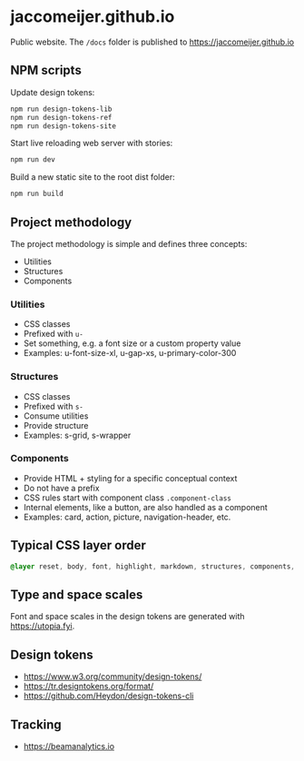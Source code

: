 # jaccomeijer.github.io

Public website. The `/docs` folder is published to <https://jaccomeijer.github.io>

## NPM scripts

Update design tokens:

```bash
npm run design-tokens-lib
npm run design-tokens-ref
npm run design-tokens-site
```

Start live reloading web server with stories:

```bash
npm run dev
```

Build a new static site to the root dist folder:

```bash
npm run build
```

## Project methodology

The project methodology is simple and defines three concepts:

- Utilities
- Structures
- Components

### Utilities

- CSS classes
- Prefixed with `u-`
- Set something, e.g. a font size or a custom property value
- Examples: u-font-size-xl, u-gap-xs, u-primary-color-300

### Structures

- CSS classes
- Prefixed with `s-`
- Consume utilities
- Provide structure
- Examples: s-grid, s-wrapper

### Components

- Provide HTML + styling for a specific conceptual context
- Do not have a prefix
- CSS rules start with component class `.component-class`
- Internal elements, like a button, are also handled as a component
- Examples: card, action, picture, navigation-header, etc.

## Typical CSS layer order

```css
@layer reset, body, font, highlight, markdown, structures, components, ce, utilities, custom;
```

## Type and space scales

Font and space scales in the design tokens are generated with https://utopia.fyi.

## Design tokens

- https://www.w3.org/community/design-tokens/
- https://tr.designtokens.org/format/
- https://github.com/Heydon/design-tokens-cli


## Tracking

- https://beamanalytics.io

